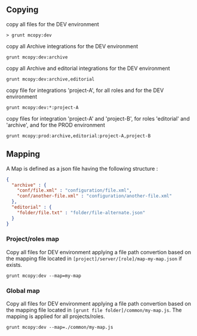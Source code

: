 
## Copying

copy all files for the DEV environment
```
> grunt mcopy:dev
```

copy all Archive integrations for the DEV environment
```
grunt mcopy:dev:archive
```

copy all Archive and editorial integrations for the DEV environment
```
grunt mcopy:dev:archive,editorial
```

copy file for integrations 'project-A', for all roles and for the DEV environment
```
grunt mcopy:dev:*:project-A
```

copy files for integration 'project-A' and 'project-B', for roles 'editorial'
and 'archive', and for the PROD environment
```
grunt mcopy:prod:archive,editorial:project-A,project-B
```

## Mapping

A Map is defined as a json file having the following structure :

```json
{
  "archive" : {
    "conf/file.xml" : "configuration/file.xml",
    "conf/another-file.xml" : "configuration/another-file.xml"
  },
  "editorial" : {
    "folder/file.txt" : "folder/file-alternate.json"
  }
}
```

### Project/roles map

Copy all files for DEV environment applying a file path convertion based on the mapping
file located in `[project]/server/[role]/map-my-map.json` if exists.

```
grunt mcopy:dev --map=my-map
```

### Global map

Copy all files for DEV environment applying a file path convertion based on the mapping
file located in `[grunt file folder]/common/my-map.js`. The mapping is applied for all
projects/roles.

```
grunt mcopy:dev --map=./common/my-map.js
```
